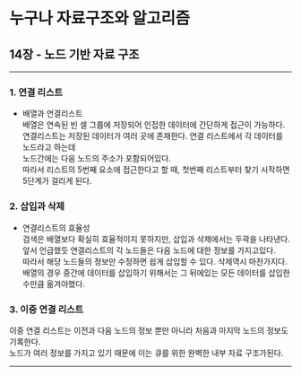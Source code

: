 # 누구나 자료구조와 알고리즘

## 14장 - 노드 기반 자료 구조

---
### 1. 연결 리스트

* 배열과 연결리스트  
배열은 연속된 빈 셀 그룹에 저장되어 인접한 데이터에 간단하게 접근이 가능하다.  
연결리스트는 저장된 데이터가 여러 곳에 존재한다. 연결 리스트에서 각 데이터를 노드라고 하는데  
노드간에는 다음 노드의 주소가 포함되어있다.  
따라서 리스트의 5번째 요소에 접근한다고 할 때, 첫번째 리스트부터 찾기 시작하면 5단계가 걸리게 된다.  


### 2. 삽입과 삭제
* 연결리스트의 효율성  
검색은 배열보다 확실히 효율적이지 못하지만, 삽입과 삭제에서는 두곽을 나타낸다.  
앞서 언급했듯 연결리스트의 각 노드들은 다음 노드에 대한 정보를 가지고있다.  
따라서 해당 노드들의 정보만 수정하면 쉽게 삽입할 수 있다. 삭제역시 마찬가지다.  
배열의 경우 중간에 데이터를 삽입하기 위해서는 그 뒤에있는 모든 데이터를 삽입한 수만큼 옮겨야했다.  

### 3. 이중 연결 리스트  
이중 연결 리스트는 이전과 다음 노드의 정보 뿐만 아니라 처음과 마지막 노드의 정보도 기록한다.  
노드가 여러 정보를 가지고 있기 때문에 이는 큐를 위한 완벽한 내부 자료 구조가된다.

---



